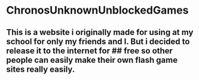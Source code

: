 # ChronosUnknownUnblockedGames
## This is a website i originally made for using at my school for only my friends and I. But i decided to release it to the internet for ## free so other people can easily make their own flash game sites really easily.
